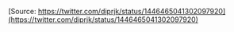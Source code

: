 [Source: https://twitter.com/diprjk/status/1446465041302097920](https://twitter.com/diprjk/status/1446465041302097920)